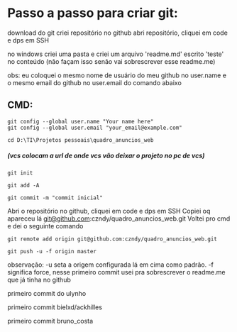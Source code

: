 # Passo a passo para criar git:

download do git
criei repositório no github
abri repositório, cliquei em code e dps em SSH

no windows criei uma pasta e criei um arquivo 'readme.md' escrito 'teste' no conteúdo (não façam isso senão vai sobrescrever esse readme.me)

obs: eu coloquei o mesmo nome de usuário do meu github no user.name e o mesmo email do github no user.email do comando abaixo

## CMD:

```
git config --global user.name "Your name here"
git config --global user.email "your_email@example.com"

cd D:\TI\Projetos pessoais\quadro_anuncios_web
```

##### (vcs colocam a url de onde vcs vão deixar o projeto no pc de vcs)

```
git init

git add -A

git commit -m "commit inicial"
```

Abri o repositório no github, cliquei em code e dps em SSH
Copiei oq apareceu lá git@github.com:czndy/quadro_anuncios_web.git
Voltei pro cmd e dei o seguinte comando

```
git remote add origin git@github.com:czndy/quadro_anuncios_web.git

git push -u -f origin master
```

observação: -u seta a origem configurada lá em cima como padrão. -f significa force, nesse primeiro commit usei pra sobrescrever o readme.me que já tinha no github

primeiro commit do ulynho

primeiro commit bielxd/ackhilles

primeiro commit bruno_costa
